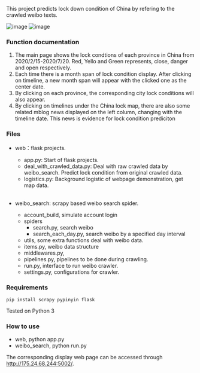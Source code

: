 This project predicts lock down condition of China by refering to the crawled weibo texts.


![image](https://github.com/xulin66999/covid_lock_map/blob/master/map.png)
![image](https://github.com/xulin66999/covid_lock_map/blob/master/province_lock.png)

### Function documentation
1. The main page shows the lock condtions of each province in China from 2020/2/15-2020/7/20. Red, Yello and Green represents, close, danger and open respectively.
2. Each time there is a month span of lock condition display. After clicking on timeline, a new month span will appear with the clicked one as the center date.
3. By clicking on each province, the corresponding city lock conditions will also appear.
4. By clicking on timelines under the China lock map, there are also some related mblog news displayed on the left column, changing with the timeline date. This news is evidence for lock condition prediciton


### Files
* web：flask projects. <br>
    * app.py: Start of flask projects. <br>
    * deal_with_crawled_data.py: Deal with raw crawled data by weibo_search. Predict lock condition from original crawled data. <br>
    * logistics.py: Background logistic of webpage demonstration, get map data. <br><br>


* weibo_search: scrapy based weibo search spider.  <br>
    * account_build, simulate account login <br>
    * spiders
        * search.py, search weibo  <br>
        * search_each_day.py, search weibo by a specified day interval  <br>
    * utils, some extra functions deal with weibo data.
    * items.py, weibo data structure
    * middlewares.py,
    * pipelines.py, pipelines to be done during crawling.
    * run.py, interface to run weibo crawler.
    * settings.py, configurations for crawler.

### Requirements
```
pip install scrapy pypinyin flask
```
Tested on Python 3

### How to use
* web, python app.py
* weibo_search, python run.py

The corresponding display web page can be accessed through http://175.24.68.244:5002/. 
